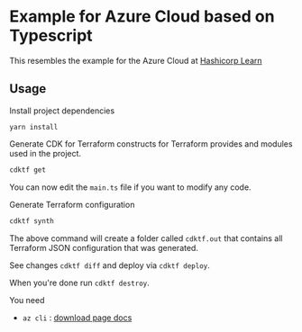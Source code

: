 # Example for Azure Cloud based on Typescript

This resembles the example for the Azure Cloud at [Hashicorp Learn](https://learn.hashicorp.com/collections/terraform/azure-get-started)

## Usage

Install project dependencies

```shell
yarn install
```

Generate CDK for Terraform constructs for Terraform provides and modules used in the project.

```bash
cdktf get
```

You can now edit the `main.ts` file if you want to modify any code.

Generate Terraform configuration

```bash
cdktf synth
```

The above command will create a folder called `cdktf.out` that contains all Terraform JSON configuration that was generated.

See changes `cdktf diff` and deploy via `cdktf deploy`.

When you're done run `cdktf destroy`.

You need

- `az cli` : [download page docs](https://docs.microsoft.com/en-us/cli/azure/install-azure-cli?view=azure-cli-latest)

